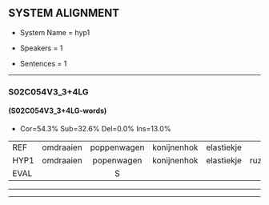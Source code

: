 
## SYSTEM ALIGNMENT

- System Name = hyp1

- Speakers = 1

- Sentences = 1

---

### S02C054V3_3+4LG

#### (S02C054V3_3+4LG-words)

- Cor=54.3%	Sub=32.6%	Del=0.0%	Ins=13.0%

|  |  |  |  |  |  |  |  |  |  |  |  |  |  |  |  |  |  |  |  |  |  |  |  |  |  |  |  |  |  |  |  |  |  |  |  |  |  |  |  |  |  |  |  |  |  |  |
|:--- |:---:|:---:|:---:|:---:|:---:|:---:|:---:|:---:|:---:|:---:|:---:|:---:|:---:|:---:|:---:|:---:|:---:|:---:|:---:|:---:|:---:|:---:|:---:|:---:|:---:|:---:|:---:|:---:|:---:|:---:|:---:|:---:|:---:|:---:|:---:|:---:|:---:|:---:|:---:|:---:|:---:|:---:|:---:|:---:|:---:|:---:|
| REF | omdraaien | poppenwagen | konijnenhok | elastiekje |  |  | ruziemaken | teddybeer | dierentuin | paddenstoelen | verstoppertje | wasmachine | fototoestel |  | toiletpapier | vrachtwagen | buurmannen | vogelkooi | olifant | schommelen | iedereen | schoenenwinkel | knutselen | ophangen | verjaardag | sprookjesboek |  |  | tandenborstel | lucifer | slaapkamer | achterdeur | ziekenhuis | nieuwsgierig | afblijven | kabouter | washandje |  | sneeuwwitje | goeiendag | vakantie | limonade | autorijden | eindelijk | familie | chocolade |
| HYP1 | omdraaien | popenwagen | konijnenhok | elastiekje | ruzimaker | ded | dibeer | dere | tuin | paddenstoelen | verstoppertje | wasmachine | fototoestel | toallit | papier | vrachtwagen | buurmannen | vogelkooi | olifant | schommeln | iedereen | schoenwinkel | knutselen | ophangen | verjaardag | sprookjesboek | dan | de | borstel | lusifer | slaapkamer | achterdeur | ziekenhuis | nieuwsgierig | afblijven | kabelter | washandje | sneeuwwietje | goeie | dag | vakantie | himonade | autorijden | eindelijk | familiie | chocolada |
| EVAL |  | S |  |  | I | I | S | S | S |  |  |  |  | I | S |  |  |  |  | S |  | S |  |  |  |  | I | I | S | S |  |  |  |  |  | S |  | I | S | S |  | S |  |  | S | S |
---

---
